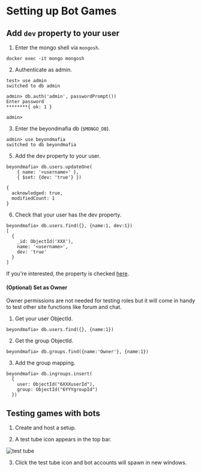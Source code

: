 # Setting up Bot Games

## Add `dev` property to your user

1. Enter the mongo shell via `mongosh`.

```
docker exec -it mongo mongosh
```

2. Authenticate as admin.

```
test> use admin
switched to db admin

admin> db.auth('admin', passwordPrompt())
Enter password
********{ ok: 1 }

admin> 
```

3. Enter the beyondmafia db (`$MONGO_DB`).


```
admin> use beyondmafia
switched to db beyondmafia
```

5. Add the dev property to your user.

```
beyondmafia> db.users.updateOne( 
    { name: '<username>' }, 
    { $set: {dev: 'true'} })

{
  acknowledged: true,
  modifiedCount: 1
}
```

6. Check that your user has the dev property.

```
beyondmafia> db.users.find({}, {name:1, dev:1})
[
  {
    _id: ObjectId('XXX'),
    name: '<username>',
    dev: 'true'
  }
]
```

If you're interested, the property is checked [here](https://github.com/r3ndd/BeyondMafia-Integration/blob/master/Games/core/Game.js#L534).

#### (Optional) Set as Owner

Owner permissions are not needed for testing roles but it will come in handy to test other site functions like forum and chat.

1. Get your user ObjectId.

```
beyondmafia> db.users.find({}, {name:1})
```

2. Get the group ObjectId.

```
beyondmafia> db.groups.find({name:'Owner'}, {name:1})
```

3. Add the group mapping.

```
beyondmafia> db.ingroups.insert(
  {
    user: ObjectId("6XXXuserId"),
    group: ObjectId("6YYYgroupId")
  })
```

## Testing games with bots

1. Create and host a setup.

2. A test tube icon appears in the top bar.

![test tube](https://user-images.githubusercontent.com/24848927/212348802-56db2540-5b3d-4c72-8182-3ab883eed99c.png)

3. Click the test tube icon and bot accounts will spawn in new windows.